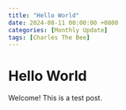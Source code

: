```yaml
---
title: "Hello World"
date: 2024-08-11 00:00:00 +0800
categories: [Monthly Update]
tags: [Charles The Bee]
---
```


# Hello World

Welcome! This is a test post.
